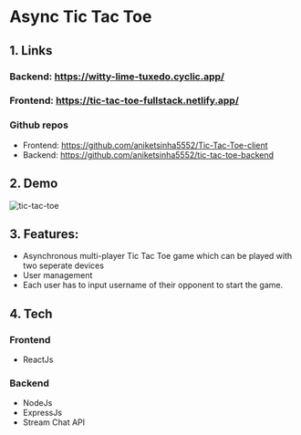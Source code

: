 # Async Tic Tac Toe
## 1. Links
### Backend: https://witty-lime-tuxedo.cyclic.app/
### Frontend: https://tic-tac-toe-fullstack.netlify.app/
### Github repos
  * Frontend: https://github.com/aniketsinha5552/Tic-Tac-Toe-client
  * Backend: https://github.com/aniketsinha5552/tic-tac-toe-backend

## 2. Demo
![tic-tac-toe](https://user-images.githubusercontent.com/104712880/213646188-207bd227-8ad3-44e1-b181-9be334d6ac67.gif)


## 3. Features:
* Asynchronous multi-player Tic Tac Toe game which can be played with two seperate devices
* User management
* Each user has to input username of their opponent to start the game.

## 4. Tech
### Frontend
* ReactJs

### Backend
* NodeJs
* ExpressJs
* Stream Chat API

